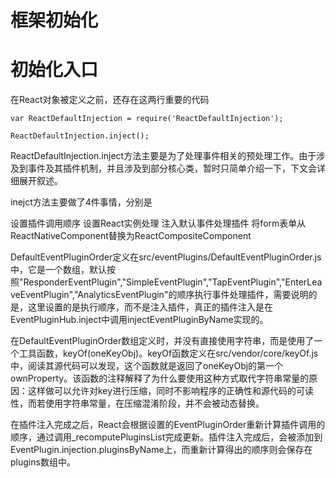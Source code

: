 # 框架初始化

# 初始化入口
在React对象被定义之前，还存在这两行重要的代码
```plain
var ReactDefaultInjection = require('ReactDefaultInjection');

ReactDefaultInjection.inject();
```

ReactDefaultInjection.inject方法主要是为了处理事件相关的预处理工作。由于涉及到事件及其插件机制，并且涉及到部分核心类，暂时只简单介绍一下，下文会详细展开叙述。

inejct方法主要做了4件事情，分别是

设置插件调用顺序
设置React实例处理
注入默认事件处理插件
将form表单从ReactNativeComponent替换为ReactCompositeComponent

DefaultEventPluginOrder定义在src/eventPlugins/DefaultEventPluginOrder.js中，它是一个数组，默认按照"ResponderEventPlugin","SimpleEventPlugin","TapEventPlugin","EnterLeaveEventPlugin","AnalyticsEventPlugin"的顺序执行事件处理插件，需要说明的是，这里设置的是执行顺序，而不是注入插件，真正的插件注入是在EventPluginHub.inject中调用injectEventPluginByName实现的。

在DefaultEventPluginOrder数组定义时，并没有直接使用字符串，而是使用了一个工具函数，keyOf(oneKeyObj)。keyOf函数定义在src/vendor/core/keyOf.js中，阅读其源代码可以发现，这个函数就是返回了oneKeyObj的第一个ownProperty。该函数的注释解释了为什么要使用这种方式取代字符串常量的原因：这样做可以允许对key进行压缩，同时不影响程序的正确性和源代码的可读性，而若使用字符串常量，在压缩混淆阶段，并不会被动态替换。

在插件注入完成之后，React会根据设置的EventPluginOrder重新计算插件调用的顺序，通过调用\_recomputePluginsList完成更新。插件注入完成后，会被添加到EventPlugin.injection.pluginsByName上，而重新计算得出的顺序则会保存在plugins数组中。
